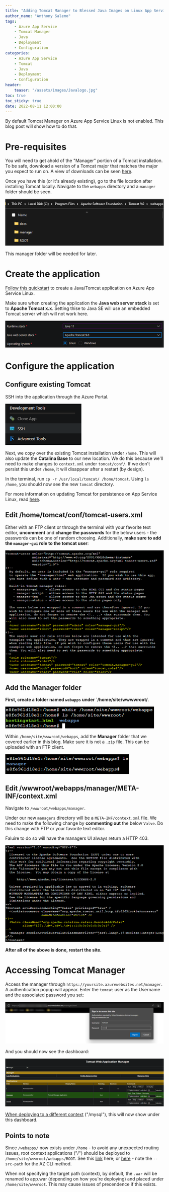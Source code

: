 ```yaml
---
title: "Adding Tomcat Manager to Blessed Java Images on Linux App Service"
author_name: "Anthony Salemo"
tags:
    - Azure App Service
    - Tomcat Manager
    - Java
    - Deployment
    - Configuration
categories:
    - Azure App Service
    - Tomcat
    - Java
    - Deployment
    - Configuration
header:
    teaser: "/assets/images/Javalogo.jpg" 
toc: true
toc_sticky: true
date: 2022-08-11 12:00:00
---
```


By default Tomcat Manager on Azure App Service Linux is not enabled. This blog post will show how to do that.

# Pre-requisites
You will need to get ahold of the "Manager" portion of a Tomcat installation. To be safe, download a version of a Tomcat major that matches the major you expect to run on. A view of downloads can be seen [here](https://tomcat.apache.org/).

Once you have this (or it's already existing), go to the file location after installing Tomcat locally. Navigate to the `webapps` directory and a `manager` folder should be seen.

![Tomcat local directories](/media/2022/08/azure-oss-tomcat-manager-1.png)

This manager folder will be needed for later.

# Create the application
[Follow this quickstart](https://docs.microsoft.com/en-us/azure/app-service/quickstart-java?tabs=tomcat&pivots=platform-linux-development-environment-azure-portal) to create a Java/Tomcat application on Azure App Service Linux.

Make sure when creating the application the **Java web server stack** is set to **Apache Tomcat x.x**. Setting thise to Java SE will use an embedded Tomcat server which will not work here.

![App stack creation](/media/2022/08/azure-oss-tomcat-manager-10.png)

# Configure the application
## Configure existing Tomcat
SSH into the application through the Azure Portal.

![App Service SSH](/media/2022/08/azure-oss-tomcat-manager-2.png)

Next, we copy over the existing Tomcat installation under `/home`. This will also update the **Catalina Base** to our new location. We do this because we'll need to make changes to `context.xml` under `tomcat/conf/`. If we don't persist this under `/home`, it will disappear after a restart (by design).

In the terminal, run `cp -r /usr/local/tomcat/ /home/tomcat`. Using `ls /home`, you should now see the new `tomcat` directory.

For more information on updating Tomcat for persistence on App Service Linux, read [here](https://azureossd.github.io/2022/05/20/Custom-Tomcat-Configuration-on-Azure-App-Service-Linux/index.html).

## Edit /home/tomcat/conf/tomcat-users.xml
Either with an FTP client or through the terminal with your favorite text editor, **uncomment** and **change the passwords** for the below users - the passwords can be one of random choosing. Additionally, **make sure to add the `manager-gui` role to the tomcat user**:

![Editing Tomcat Users](/media/2022/08/azure-oss-tomcat-manager-4.png)

## Add the Manager folder
**First, create a folder named `webapps` under `/home/site/wwwwroot/**.

![Adding a webapps folder](/media/2022/08/azure-oss-tomcat-manager-5.png)

Within `/home/site/wwwroot/webapps`, add the **Manager** folder that we covered earlier in this blog. Make sure it is not a `.zip` file. This can be uploaded with an FTP client.

![New Manager directory](/media/2022/08/azure-oss-tomcat-manager-7.png)

## Edit /wwwroot/webapps/manager/META-INF/context.xml
Navigate to `/wwwroot/webapps/manager`.

Under our new `managers` directory will be a `META-INF/context.xml` file. We need to make the following change by **commenting out** the below `Valve`. Do this change with FTP or your favorite text editor.

Faluire to do so will have the managers UI always return a HTTP 403.

![Editing Tomcat Context](/media/2022/08/azure-oss-tomcat-manager-6.png)

**After all of the above is done, restart the site.**

# Accessing Tomcat Manager

Access the manager through `https://yoursite.azurewebsites.net/manager`. A authentication popup will appear. Enter the `tomcat` user as the Username and the associated password you set:

![Sign in](/media/2022/08/azure-oss-tomcat-manager-8.png)

And you should now see the dashboard:

![Manager Dashboard](/media/2022/08/azure-oss-tomcat-manager-9.png)

[When deploying to a different context](https://github.com/projectkudu/kudu/wiki/Deploying-WAR-files-using-wardeploy#deploying-to-apps-other-than-root) ("/mysql"), this will now show under this dashboard.


## Points to note

Since `/webapps/` now exists under `/home` - to avoid any unexpected routing issues, root context applications ("/") should be deployed to `/home/site/wwwroot/webapps/ROOT`. See this [link](https://github.com/projectkudu/kudu/wiki/Deploying-WAR-files-using-wardeploy#deploying-to-apps-other-than-root) here; or [here](https://docs.microsoft.com/en-us/cli/azure/webapp?view=azure-cli-latest#az-webapp-deploy-examples) - note the `--src-path` for the AZ CLI method.

When not specifying the target path (context), by default, the `.war` will be renamed to app.war (depending on how you're deploying) and placed under `/home/site/wwwroot`. This may cause issues of precendence if this exists. 